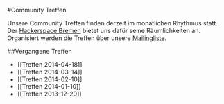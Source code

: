 #Community Treffen

Unsere Community Treffen finden derzeit im monatlichen Rhythmus statt.
Der [Hackerspace Bremen](https://www.hackerspace-bremen.de/) bietet uns dafür seine Räumlichkeiten an.
Organisiert werden die Treffen über unsere [Mailingliste](https://planetcyborg.de/mailman/listinfo/ff-bremen).

##Vergangene Treffen
* [[Treffen 2014-04-18]]
* [[Treffen 2014-03-14]]
* [[Treffen 2014-02-10]]
* [[Treffen 2014-01-10]]
* [[Treffen 2013-12-20]]